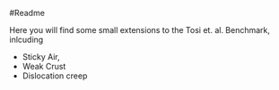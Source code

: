 #Readme

Here you will find some small extensions to the Tosi et. al. Benchmark, inlcuding
* Sticky Air,
* Weak Crust
* Dislocation creep

